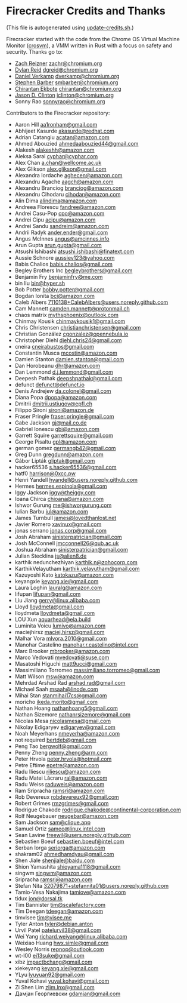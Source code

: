 
# Firecracker Credits and Thanks

(This file is autogenerated using [update-credits.sh](tools/update-credits.sh).)

Firecracker started with the code from the Chrome OS Virtual Machine Monitor
([crosvm](https://chromium.googlesource.com/chromiumos/platform/crosvm/)), a VMM
written in Rust with a focus on safety and security. Thanks go to:

* [Zach Reizner](https://github.com/zachreizner) <zachr@chromium.org>
* [Dylan Reid](https://github.com/dgreid) <dgreid@chromium.org>
* [Daniel Verkamp](https://github.com/danielverkamp) <dverkamp@chromium.org>
* [Stephen Barber](https://github.com/smibarber) <smbarber@chromium.org>
* [Chirantan Ekbote](https://github.com/jynnantonix) <chirantan@chromium.org>
* [Jason D. Clinton](https://github.com/jclinton) <jclinton@chromium.org>
* Sonny Rao <sonnyrao@chromium.org>


Contributors to the Firecracker repository:

* Aaron Hill <aa1ronham@gmail.com>
* Abhijeet Kasurde <akasurde@redhat.com>
* Adrian Catangiu <acatan@amazon.com>
* Ahmed Abouzied <ahmedaabouzied44@gmail.com>
* Alakesh <alakeshh@amazon.com>
* Aleksa Sarai <cyphar@cyphar.com>
* Alex Chan <a.chan@wellcome.ac.uk>
* Alex Glikson <alex.glikson@gmail.com>
* Alexandra Iordache <aghecen@amazon.com>
* Alexandru Agache <aagch@amazon.com>
* Alexandru Branciog <branciog@amazon.com>
* Alexandru Cihodaru <cihodar@amazon.com>
* Alin Dima <alindima@amazon.com>
* Andreea Florescu <fandree@amazon.com>
* Andrei Casu-Pop <cpo@amazon.com>
* Andrei Cipu <acipu@amazon.com>
* Andrei Sandu <sandreim@amazon.com>
* Andrii Radyk <ander.ender@gmail.com>
* Angus McInnes <angus@amcinnes.info>
* Arun Gupta <arun.gupta@gmail.com>
* Atsushi Ishibashi <atsushi.ishibashi@finatext.com>
* Aussie Schnore <aussiev123@yahoo.com>
* Babis Chalios <babis.chalios@gmail.com>
* Begley Brothers Inc <begleybrothers@gmail.com>
* Benjamin Fry <benjaminfry@me.com>
* bin liu <bin@hyper.sh>
* Bob Potter <bobby.potter@gmail.com>
* Bogdan Ionita <bci@amazon.com>
* Caleb Albers <7110138+CalebAlbers@users.noreply.github.com>
* Cam Mannett <camden.mannett@protonmail.ch>
* chaos matrix <mythsphoenix@outlook.com>
* Chinmay Kousik <chinmaykousik1@gmail.com>
* Chris Christensen <christianchristensen@gmail.com>
* Christian González <cgonzalez@opennebula.io>
* Christopher Diehl <diehl.chris24@gmail.com>
* cneira <cneirabustos@gmail.com>
* Constantin Musca <mcostin@amazon.com>
* Damien Stanton <damien.stanton@gmail.com>
* Dan Horobeanu <dhr@amazon.com>
* Dan Lemmond <d.j.lemmond@gmail.com>
* Deepesh Pathak <deepshpathak@gmail.com>
* defunct <defunct@defunct.io>
* Denis Andrejew <da.colonel@gmail.com>
* Diana Popa <dpopa@amazon.com>
* Dmitrii <dmitrii.ustiugov@epfl.ch>
* Filippo Sironi <sironi@amazon.de>
* Fraser Pringle <fraser.pringle@gmail.com>
* Gabe Jackson <gj@mail.co.de>
* Gabriel Ionescu <gbi@amazon.com>
* Garrett Squire <garrettsquire@gmail.com>
* George Pisaltu <gpl@amazon.com>
* german gomez <germangb42@gmail.com>
* Greg Dunn <gregdunn@amazon.com>
* Gábor Lipták <gliptak@gmail.com>
* hacker65536 <s.hacker65536@gmail.com>
* hatf0 <harrison@0xcc.pw>
* Henri Yandell <hyandell@users.noreply.github.com>
* Hermes <hermes.espinola@gmail.com>
* Iggy Jackson <iggy@theiggy.com>
* Ioana Chirca <chioana@amazon.com>
* Ishwor Gurung <me@ishworgurung.com>
* Iulian Barbu <iul@amazon.com>
* James Turnbull <james@lovedthanlost.net>
* Javier Romero <xavinux@gmail.com>
* jonas serrano <jonas.corp@gmail.com>
* Josh Abraham <sinisterpatrician@gmail.com>
* Josh McConnell <jmcconnell26@qub.ac.uk>
* Joshua Abraham <sinisterpatrician@gmail.com>
* Julian Stecklina <js@alien8.de>
* karthik nedunchezhiyan <karthik.n@zohocorp.com>
* KarthikVelayutham <karthik.velayutham@gmail.com>
* Kazuyoshi Kato <katokazu@amazon.com>
* keyangxie <keyang.xie@gmail.com>
* Laura Loghin <lauralg@amazon.com>
* lifupan <lifupan@gmail.com>
* Liu Jiang <gerry@linux.alibaba.com>
* Lloyd <lloydmeta@gmail.com>
* lloydmeta <lloydmeta@gmail.com>
* LOU Xun <aquarhead@ela.build>
* Luminita Voicu <lumivo@amazon.com>
* maciejhirsz <maciej.hirsz@gmail.com>
* Malhar Vora <mlvora.2010@gmail.com>
* Manohar Castelino <manohar.r.castelino@intel.com>
* Marc Brooker <mbrooker@amazon.com>
* Marco Vedovati <mvedovati@suse.com>
* Masatoshi Higuchi <matt9ucci@gmail.com>
* Massimiliano Torromeo <massimiliano.torromeo@gmail.com>
* Matt Wilson <msw@amazon.com>
* Mehrdad Arshad Rad <arshad.rad@gmail.com>
* Michael Saah <msaah@linode.com>
* Mihai Stan <stanmihai17cs@gmail.com>
* moricho <ikeda.morito@gmail.com>
* Nathan Hoang <nathanhoang5@gmail.com>
* Nathan Sizemore <nathanrsizemore@gmail.com>
* Nicolas Mesa <nicolasmesa@gmail.com>
* Nikolay Edigaryev <edigaryev@gmail.com>
* Noah Meyerhans <nmeyerha@amazon.com>
* not required <bertdeb@gmail.com>
* Peng Tao <bergwolf@gmail.com>
* Penny Zheng <penny.zheng@arm.com>
* Peter Hrvola <peter.hrvola@hotmail.com>
* Petre Eftime <epetre@amazon.com>
* Radu Iliescu <riliescu@amazon.com>
* Radu Matei Lăcraru <ral@amazon.com>
* Radu Weiss <raduweis@amazon.com>
* Ram Sripracha <ramsri@amazon.com>
* Rob Devereux <robdevereux92@gmail.com>
* Robert Grimes <rmzgrimes@gmail.com>
* Rodrigue Chakode <rodrigue.chakode@continental-corporation.com>
* Rolf Neugebauer <neugebar@amazon.com>
* Sam Jackson <sam@clique.app>
* Samuel Ortiz <sameo@linux.intel.com>
* Sean Lavine <freewil@users.noreply.github.com>
* Sebastien Boeuf <sebastien.boeuf@intel.com>
* Serban Iorga <seriorga@amazon.com>
* shakram02 <ahmedhamdyau@gmail.com>
* Shen Jiale <shenjiale@baidu.com>
* Shion Yamashita <shioyama1118@gmail.com>
* singwm <singwm@amazon.com>
* Sripracha <ramsri@amazon.com>
* Stefan Nita <32079871+stefannita01@users.noreply.github.com>
* Tamio-Vesa Nakajima <tamiove@amazon.com>
* tidux <jon@dorsal.tk>
* Tim Bannister <tim@scalefactory.com>
* Tim Deegan <tdeegan@amazon.com>
* timvisee <tim@visee.me>
* Tyler Anton <tyler@debian.anton>
* Urvil Patel <patelurvil38@gmail.com>
* Wei Yang <richard.weiyang@linux.alibaba.com>
* Weixiao Huang <hwx.simle@gmail.com>
* Wesley Norris <repnop@outlook.com>
* wt-l00 <ei13suke@gmail.com>
* xibz <impactbchang@gmail.com>
* xiekeyang <keyang.xie@gmail.com>
* YLyu <lyuyuan92@gmail.com>
* Yuval Kohavi <yuval.kohavi@gmail.com>
* Zi Shen Lim <zlim.lnx@gmail.com>
* Дамјан Георгиевски <gdamjan@gmail.com>
